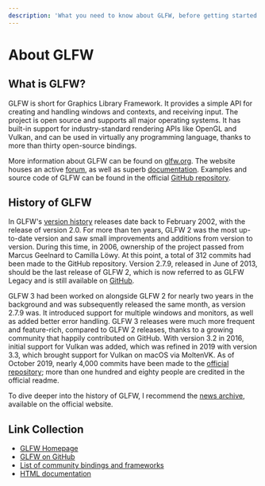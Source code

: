 ```yaml
---
description: 'What you need to know about GLFW, before getting started'
---
```


# About GLFW

## What is GLFW?

GLFW is short for Graphics Library Framework. It provides a simple API for creating and handling windows and contexts, and receiving input. The project is open source and supports all major operating systems. It has built-in support for industry-standard rendering APIs like OpenGL and Vulkan, and can be used in virtually any programming language, thanks to more than thirty open-source bindings.

More information about GLFW can be found on [glfw.org](https://www.glfw.org). The website houses an active [forum](https://discourse.glfw.org), as well as superb [documentation](https://www.glfw.org/documentation.html). Examples and source code of GLFW can be found in the official [GitHub repository](https://github.com/glfw/glfw).

## History of GLFW

In GLFW's [version history](https://www.glfw.org/changelog.html) releases date back to February 2002, with the release of version 2.0. For more than ten years, GLFW 2 was the most up-to-date version and saw small improvements and additions from version to version. During this time, in 2006, ownership of the project passed from Marcus Geelnard to Camilla Löwy. At this point, a total of 312 commits had been made to the GitHub repository. Version 2.7.9, released in June of 2013, should be the last release of GLFW 2, which is now referred to as GLFW Legacy and is still available on [GitHub](https://github.com/glfw/glfw-legacy).

GLFW 3 had been worked on alongside GLFW 2 for nearly two years in the background and was subsequently released the same month, as version 2.7.9 was. It introduced support for multiple windows and monitors, as well as added better error handling. GLFW 3 releases were much more frequent and feature-rich, compared to GLFW 2 releases, thanks to a growing community that happily contributed on GitHub. With version 3.2 in 2016, initial support for Vulkan was added, which was refined in 2019 with version 3.3, which brought support for Vulkan on macOS via MoltenVK. As of October 2019, nearly 4,000 commits have been made to the [official repository](https://github.com/glfw/glfw); more than one hundred and eighty people are credited in the official readme.

To dive deeper into the history of GLFW, I recommend the [news archive](https://glfw.org/news.html), available on the official website.

## Link Collection

* [GLFW Homepage](https://www.glfw.org)
* [GLFW on GitHub](https://github.com/glfw)
* [List of community bindings and frameworks](https://www.glfw.org/community.html)
* [HTML documentation](https://www.glfw.org/docs/latest/)

